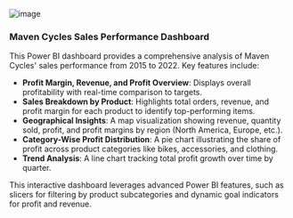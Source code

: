 ![image](https://github.com/user-attachments/assets/4e2cd0fa-b522-4776-ac4c-2f929a883155)



### Maven Cycles Sales Performance Dashboard  

This Power BI dashboard provides a comprehensive analysis of Maven Cycles' sales performance from 2015 to 2022. Key features include:  

- **Profit Margin, Revenue, and Profit Overview**: Displays overall profitability with real-time comparison to targets.  
- **Sales Breakdown by Product**: Highlights total orders, revenue, and profit margin for each product to identify top-performing items.  
- **Geographical Insights**: A map visualization showing revenue, quantity sold, profit, and profit margins by region (North America, Europe, etc.).  
- **Category-Wise Profit Distribution**: A pie chart illustrating the share of profit across product categories like bikes, accessories, and clothing.  
- **Trend Analysis**: A line chart tracking total profit growth over time by quarter.  

This interactive dashboard leverages advanced Power BI features, such as slicers for filtering by product subcategories and dynamic goal indicators for profit and revenue.  


